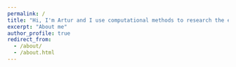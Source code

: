 ```yaml
---
permalink: /
title: "Hi, I'm Artur and I use computational methods to research the environment."
excerpt: "About me"
author_profile: true
redirect_from: 
  - /about/
  - /about.html
---
```



